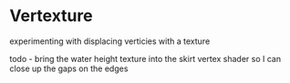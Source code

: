 # Vertexture
experimenting with displacing verticies with a texture


todo - bring the water height texture into the skirt vertex shader so I can close up the gaps on the edges
